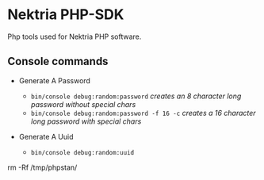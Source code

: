 # Nektria PHP-SDK

Php tools used for Nektria PHP software.

## Console commands

* Generate A Password
  * `bin/console debug:random:password` _creates an 8 character long password without special chars_
  * `bin/console debug:random:password -f 16 -c` _creates a 16 character long password with special chars_

* Generate A Uuid
  * `bin/console debug:random:uuid`

rm -Rf /tmp/phpstan/
